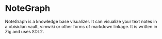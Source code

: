 # NoteGraph

NoteGraph is a knowledge base visualizer. It can visualize your text notes in a obisidian vault, vimwiki or other forms of markdown linkage.
It is written in Zig and uses SDL2.
